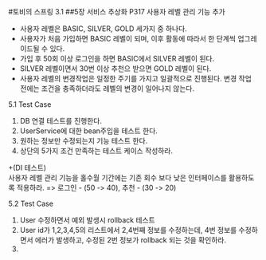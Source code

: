 #토비의 스프링 3.1
##5장 서비스 추상화 P317
사용자 레벨 관리 기능 추가
* 사용자 레벨은 BASIC, SILVER, GOLD 세가지 중 하나다.
* 사용자가 처음 가입하면 BASIC 레벨이 되며, 이후 활동에 따라서 한 단계씩 업그레이드될 수 있다.
* 가입 후 50회 이상 로그인을 하면 BASIC에서 SILVER 레벨이 된다.
* SILVER 레벨이면서 30번 이상 추천으 받으면 GOLD 레벨이 된다.
* 사용자 레벨의 변경작업은 일정한 주기를 가지고 일괄적으로 진행된다. 변경 작업 전에는 조건을 충족하더라도 레벨의 변경이 일어나지 않는다.

5.1 Test Case
1. DB 연결 테스트를 진행한다.
2. UserService에 대한 bean주입을 테스트 한다.
3. 원하는 정보만 수정되는지 기능 테스트 한다.
4. 상단의 5가지 조건 만족하는 테스트 케이스 작성하라.

\+(DI 테스트)  
사용자 레벨 관리 기능을 홀수월 기간에는 기존 회수 보다 낮은 인터페이스를 활용하도록 적용하라. => 로그인 - (50 -> 40), 추천 - (30 -> 20)

5.2 Test Case
1. User 수정하면서 예외 발생시 rollback 테스트
2. User id가 1,2,3,4,5의 리스트에서 2,4번째 정보를 수정하는데, 4번 정보를 수정하면서 에러가 발생하고, 수정된 2번 정보가 rollback 되는 것을 확인하라.
3. 